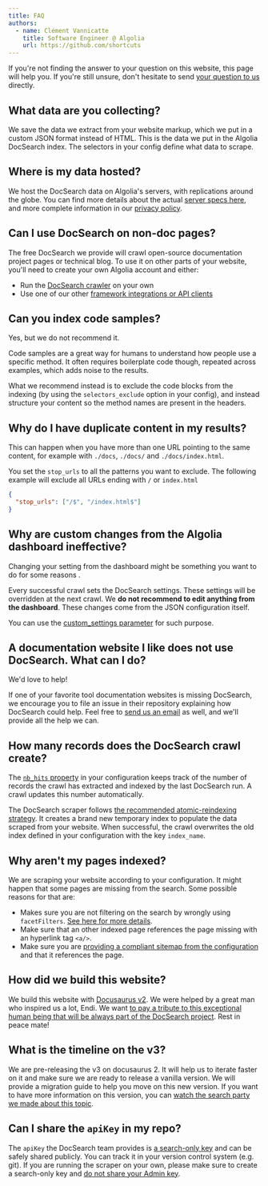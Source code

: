 ```yaml
---
title: FAQ
authors:
  - name: Clément Vannicatte
    title: Software Engineer @ Algolia
    url: https://github.com/shortcuts
---
```


If you're not finding the answer to your question on this website, this page will help you. If you're still unsure, don't hesitate to send [your question to us][1] directly.

## What data are you collecting?

We save the data we extract from your website markup, which we put in a custom JSON format instead of HTML. This is the data we put in the Algolia DocSearch index. The selectors in your config define what data to scrape.

## Where is my data hosted?

We host the DocSearch data on Algolia's servers, with replications around the globe. You can find more details about the actual [server specs here][4], and more complete information in our [privacy policy][5].

## Can I use DocSearch on non-doc pages?

The free DocSearch we provide will crawl open-source documentation project pages or technical blog. To use it on other parts of your website, you'll need to create your own Algolia account and either:

- Run the [DocSearch crawler][6] on your own
- Use one of our other [framework integrations or API clients][7]

## Can you index code samples?

Yes, but we do not recommend it.

Code samples are a great way for humans to understand how people use a specific method. It often requires boilerplate code though, repeated across examples, which adds noise to the results.

What we recommend instead is to exclude the code blocks from the indexing (by using the `selectors_exclude` option in your config), and instead structure your content so the method names are present in the headers.

## Why do I have duplicate content in my results?

This can happen when you have more than one URL pointing to the same content, for example with `./docs`, `./docs/` and `./docs/index.html`.

You set the `stop_urls` to all the patterns you want to exclude. The following example will exclude all URLs ending with `/` or `index.html`

```json
{
  "stop_urls": ["/$", "/index.html$"]
}
```

## Why are custom changes from the Algolia dashboard ineffective?

Changing your setting from the dashboard might be something you want to do for some reasons .

Every successful crawl sets the DocSearch settings. These settings will be overridden at the next crawl. We **do not recommend to edit anything from the dashboard**. These changes come from the JSON configuration itself.

You can use the [custom_settings parameter][8] for such purpose.

## A documentation website I like does not use DocSearch. What can I do?

We'd love to help!

If one of your favorite tool documentation websites is missing DocSearch, we encourage you to file an issue in their repository explaining how DocSearch could help. Feel free to [send us an email][1] as well, and we'll provide all the help we can.

## How many records does the DocSearch crawl create?

The [`nb_hits` property][8] in your configuration keeps track of the number of records the crawl has extracted and indexed by the last DocSearch run. A crawl updates this number automatically.

The DocSearch scraper follows [the recommended atomic-reindexing strategy][9]. It creates a brand new temporary index to populate the data scraped from your website. When successful, the crawl overwrites the old index defined in your configuration with the key `index_name`.

## Why aren't my pages indexed?

We are scraping your website according to your configuration. It might happen that some pages are missing from the search. Some possible reasons for that are:

- Makes sure you are not filtering on the search by wrongly using `facetFilters`. [See here for more details][10].
- Make sure that an other indexed page references the page missing with an hyperlink tag `<a/>`.
- Make sure you are [providing a compliant sitemap from the configuration][11] and that it references the page.

## How did we build this website?

We build this website with [Docusaurus v2][12]. We were helped by a great man who inspired us a lot, Endi. We want [to pay a tribute to this exceptional human being that will be always part of the DocSearch project][13]. Rest in peace mate!

## What is the timeline on the v3?

We are pre-releasing the v3 on docusaurus 2. It will help us to iterate faster on it and make sure we are ready to release a vanilla version. We will provide a migration guide to help you move on this new version. If you want to have more information on this version, you can [watch the search party we made about this topic][16].

## Can I share the `apiKey` in my repo?

The `apiKey` the DocSearch team provides is [a search-only key][17] and can be safely shared publicly. You can track it in your version control system (e.g. git). If you are running the scraper on your own, please make sure to create a search-only key and [do not share your Admin key][18].

[1]: mailto:docsearch@algolia.com
[4]: https://www.algolia.com/doc/guides/infrastructure/servers/
[5]: https://www.algolia.com/policies/privacy
[6]: run-your-own.md
[7]: https://www.algolia.com/doc/api-reference/
[8]: config-file.md
[9]: https://www.algolia.com/doc/guides/sending-and-managing-data/send-and-update-your-data/in-depth/asynchronicity-and-when-to-wait-for-tasks/#atomic-reindexing
[10]: https://www.algolia.com/doc/api-reference/api-parameters/facetFilters/
[11]: tips.md
[12]: https://docusaurus.io/
[13]: https://docusaurus.io/blog/2020/01/07/tribute-to-endi
[16]: https://youtu.be/OXRjnG7SHJM
[17]: https://www.algolia.com/doc/guides/security/api-keys/#search-only-api-key
[18]: https://www.algolia.com/doc/guides/security/api-keys/#admin-api-key

